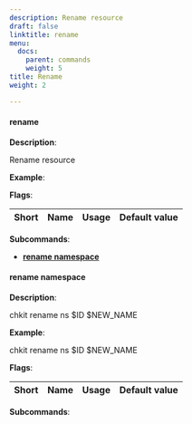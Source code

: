 ```yaml
---
description: Rename resource
draft: false
linktitle: rename
menu:
  docs:
    parent: commands
    weight: 5
title: Rename
weight: 2

---
```


#### <a name="rename">rename</a>

**Description**:

Rename resource

**Example**:



**Flags**:

| Short | Name | Usage | Default value |
| ----- | ---- | ----- | ------------- |


**Subcommands**:

* **[rename namespace](#rename_namespace)** 


#### <a name="rename_namespace">rename namespace</a>

**Description**:

chkit rename ns $ID $NEW_NAME

**Example**:

chkit rename ns $ID $NEW_NAME

**Flags**:

| Short | Name | Usage | Default value |
| ----- | ---- | ----- | ------------- |


**Subcommands**:



